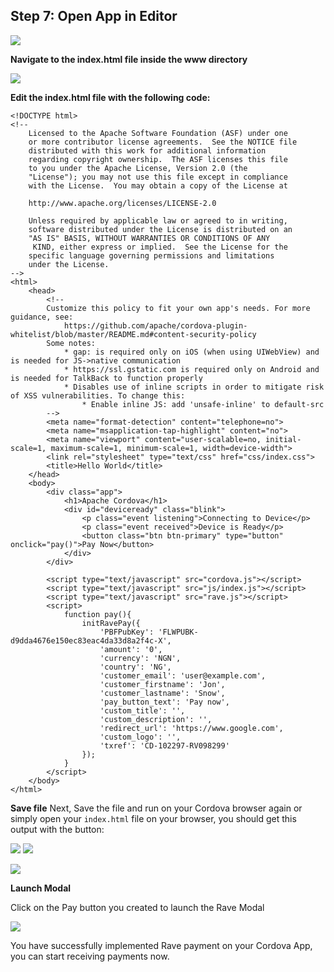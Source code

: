 ## Step 7: Open App in Editor


![](https://files.readme.io/f4c5292-sc13.PNG)


**Navigate to the index.html file inside the www directory**

![](https://files.readme.io/6ba3410-sc_14.png)


**Edit the index.html file with the following code:**


    <!DOCTYPE html>
    <!--
        Licensed to the Apache Software Foundation (ASF) under one
        or more contributor license agreements.  See the NOTICE file
        distributed with this work for additional information
        regarding copyright ownership.  The ASF licenses this file
        to you under the Apache License, Version 2.0 (the
        "License"); you may not use this file except in compliance
        with the License.  You may obtain a copy of the License at
    
        http://www.apache.org/licenses/LICENSE-2.0
    
        Unless required by applicable law or agreed to in writing,
        software distributed under the License is distributed on an
        "AS IS" BASIS, WITHOUT WARRANTIES OR CONDITIONS OF ANY
         KIND, either express or implied.  See the License for the
        specific language governing permissions and limitations
        under the License.
    -->
    <html>
        <head>
            <!--
            Customize this policy to fit your own app's needs. For more guidance, see:
                https://github.com/apache/cordova-plugin-whitelist/blob/master/README.md#content-security-policy
            Some notes:
                * gap: is required only on iOS (when using UIWebView) and is needed for JS->native communication
                * https://ssl.gstatic.com is required only on Android and is needed for TalkBack to function properly
                * Disables use of inline scripts in order to mitigate risk of XSS vulnerabilities. To change this:
                    * Enable inline JS: add 'unsafe-inline' to default-src
            -->
            <meta name="format-detection" content="telephone=no">
            <meta name="msapplication-tap-highlight" content="no">
            <meta name="viewport" content="user-scalable=no, initial-scale=1, maximum-scale=1, minimum-scale=1, width=device-width">
            <link rel="stylesheet" type="text/css" href="css/index.css">
            <title>Hello World</title>
        </head>
        <body>
            <div class="app">
                <h1>Apache Cordova</h1>
                <div id="deviceready" class="blink">
                    <p class="event listening">Connecting to Device</p>
                    <p class="event received">Device is Ready</p>
                    <button class="btn btn-primary" type="button" onclick="pay()">Pay Now</button>
                </div>
            </div>
            
            <script type="text/javascript" src="cordova.js"></script>
            <script type="text/javascript" src="js/index.js"></script>
            <script type="text/javascript" src="rave.js"></script>        
            <script>
                function pay(){
                    initRavePay({
                        'PBFPubKey': 'FLWPUBK-d9dda4676e150ec83eac4da33d8a2f4c-X',
                        'amount': '0',
                        'currency': 'NGN',
                        'country': 'NG',
                        'customer_email': 'user@example.com',
                        'customer_firstname': 'Jon',
                        'customer_lastname': 'Snow',
                        'pay_button_text': 'Pay now',
                        'custom_title': '',
                        'custom_description': '',
                        'redirect_url': 'https://www.google.com',
                        'custom_logo': '',
                        'txref': 'CD-102297-RV098299'
                    });
                }
            </script>
        </body>
    </html>

**Save file**
Next, Save the file and run on your Cordova browser again or simply open your `index.html` file on your browser, you should get this output with the button:


![](https://d2mxuefqeaa7sj.cloudfront.net/s_D240AF2A5C6E906EAC4E921F513B0833307F0A58F2FF45FD0E64DA52C21755C0_1523692109856_cmd-cordova.jpg)
![](https://d2mxuefqeaa7sj.cloudfront.net/s_D240AF2A5C6E906EAC4E921F513B0833307F0A58F2FF45FD0E64DA52C21755C0_1523692109802_cordovaHome.jpg)


![](https://d2mxuefqeaa7sj.cloudfront.net/s_D240AF2A5C6E906EAC4E921F513B0833307F0A58F2FF45FD0E64DA52C21755C0_1522855130659_cordovaHPage.jpg)


**Launch Modal**

Click on the Pay button you created to launch the Rave Modal


![](https://d2mxuefqeaa7sj.cloudfront.net/s_D240AF2A5C6E906EAC4E921F513B0833307F0A58F2FF45FD0E64DA52C21755C0_1522855149303_COrdovaModal.jpg)


You have successfully implemented Rave payment on your Cordova App, you can start receiving payments now. 
